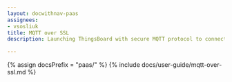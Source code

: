 ```yaml
---
layout: docwithnav-paas
assignees:
- vsosliuk
title: MQTT over SSL
description: Launching ThingsBoard with secure MQTT protocol to connect your IoT devices and projects.

---
```


{% assign docsPrefix = "paas/" %}
{% include docs/user-guide/mqtt-over-ssl.md %}